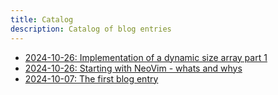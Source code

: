 ```yaml
---
title: Catalog
description: Catalog of blog entries
---
```


- [2024-10-26: Implementation of a dynamic size array part 1](/blog/2024/2024_10_26_dynamic_size_array.html)
- [2024-10-26: Starting with NeoVim - whats and whys](/blog/2024/2024_10_26_starting_with_neovim.html)
- [2024-10-07: The first blog entry](/blog/2024/2024_10_07.html)
